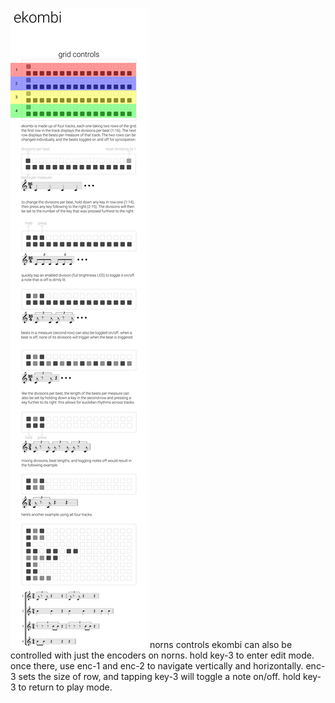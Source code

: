 ![](ekombi-docs.png)
norns controls
ekombi can also be controlled with just the encoders on norns. hold key-3 to enter edit mode. once there, use enc-1 and enc-2 to navigate vertically and horizontally. enc-3 sets the size of row, and tapping key-3 will toggle a note on/off. hold key-3 to return to play mode.
